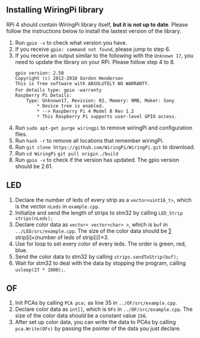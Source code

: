 ## Installing WiringPi library

RPi 4 should contain WiringPi library itself, **but it is not up to date**.
Please follow the instructions below to install the lastest version of the library.
1. Run `gpio -v` to check what version you have.
2. If you receive `gpio: command not found`, please jump to step 6.
3. If you receive an output similar to the following with the `Unknown 17`, you need to update the library on your RPi. Please follow step 4 to 8.
    ```
    gpio version: 2.50
    Copyright (c) 2012-2018 Gordon Henderson
    This is free software with ABSOLUTELY NO WARRANTY.
    For details type: gpio -warranty　　　　　　　　　　　　　　　　　　　　
    Raspberry Pi Details:
        Type: Unknown17, Revision: 02, Memory: 0MB, Maker: Sony
            * Device tree is enabled.
            * --> Raspberry Pi 4 Model B Rev 1.2
            * This Raspberry Pi supports user-level GPIO access.
    ```
4. Run `sudo apt-get purge wiringpi` to remove wiringPi and configuration files.
5. Run `hash -r` to remove all locations that remember wiringPi.
6. Run `git clone https://github.com/WiringPi/WiringPi.git` to download.
7. Run 
    `cd WiringPi`
    `git pull origin`
    `./build`
8. Run `gpio -v` to check if the version has updated. The gpio version should be 2.61.

## LED
1. Declare the number of leds of every strip as a `vector<uint16_t>`, which is the vector `nLeds` in `example.cpp`.
2. Initialize and send the length of strips to stm32 by calling `LED_Strip strips(nLeds);`
3. Declare color data as `vector< vector<char> >`, which is `buf` in `../LED/src/example.cpp`. The size of the color data should be ∑ strip[i]×(number of leds of strip[i])×3.
5. Use for loop to set every color of every leds. The order is green, red, blue.
6. Send the color data to stm32 by calling `strips.sendToStrip(buf);`
7. Wait for stm32 to deal with the data by stopping the program, calling `usleep(27 * 1000);`.  

## OF
1. Init PCAs by calling `PCA pca;` as line 35 in `../OF/src/example.cpp`. 
2. Declare color data as `int[]`, which is `OFs` in `../OF/src/example.cpp`. The size of the color data should be a constant value `156`.
3. After set up color data, you can write the data to PCAs by calling `pca.Write(OFs)` by passing the pointer of the data you just declare.